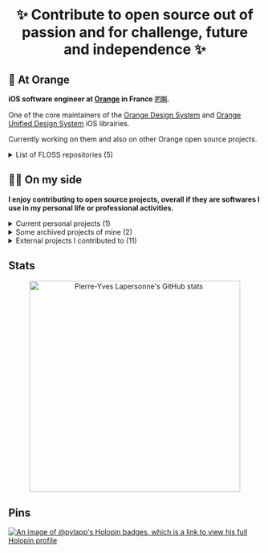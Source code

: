 <h1 align="center" style="font-weight: bold;">
✨ Contribute to open source out of passion and for challenge, future and independence ✨
</h1>

## 🍊 At Orange

**iOS software engineer at [Orange](https://orange.com) in France 🇫🇷.**

One of the core maintainers of the [Orange Design System](https://github.com/Orange-OpenSource/ods-ios) and [Orange Unified Design System](https://github.com/Orange-OpenSource/ouds-ios) iOS librairies.

Currently working on them and also on other Orange open source projects.

<details>
  <summary>List of FLOSS repositories (5)</summary>
  
  - [OUDS iOS](https://github.com/Orange-OpenSource/ouds-ios)
  - [ODS iOS](https://github.com/Orange-OpenSource/ods-ios)
  - [ITS client](https://github.com/Orange-OpenSource/its-client)
  - [floss-toolbox](https://github.com/Orange-OpenSource/floss-toolbox)
  - [a11y-guidelines](https://github.com/Orange-OpenSource/a11y-guidelines)
</details>

## 🧑‍💻 On my side

**I enjoy contributing to open source projects, overall if they are softwares I use in my personal life or professional activities.**

<details>
  <summary>Current personal projects (1)</summary>
  
  - [Tips'n'tools](https://github.com/pylapp/Tips-tools)
</details>

<details>
  <summary>Some archived projects of mine (2)</summary>
  
  - [tapsterbot](https://github.com/pylapp/tapsterbot)
  - [Smooth Clicker](https://github.com/pylapp/SmoothClicker)
</details>

<details>
  <summary>External projects I contributed to (11)</summary>
  
  - [Impressia](https://github.com/Impressia/Impressia)
  - [Ice Cubes](https://github.com/Dimillian/IceCubesApp)
  - [OsmAnd iOS](https://github.com/osmandapp/OsmAnd-iOS)
  - [Strongbox](https://github.com/strongbox-password-safe/Strongbox)
  - [Monal](https://github.com/monal-im/Monal)
  - [Tella iOS](https://github.com/Horizontal-org/Tella-iOS)
  - [open source events](https://github.com/Everything-Open-Source/open-source-events)
  - [developers conferences agenda](https://github.com/scraly/developers-conferences-agenda)
  - [Vite ma dose](https://github.com/CovidTrackerFr/vitemadose-ios)
  - [Nearby Weather](https://github.com/erikmartens/nearbyweather-legacy)
  - [Baah Box](https://github.com/Orange-OpenSource/BaahBox-Android)
</details>

## Stats

<!-- Should be self hosted, bad performances and glitches -->
<!--
<p align="center">
  <a href="https://streak-stats.demolab.com?user=pylapp&theme=midnight-purple"><img src="https://streak-stats.demolab.com?user=pylapp&theme=midnight-purple" alt="GitHub Streak" /></a>
</p>-->

<p align="center">
  <a href="https://github-readme-stats.vercel.app/api?username=pylapp&show=reviews,discussions_started,prs_merged,prs_merged_percentage&show_icons=true&theme=midnight-purple">
    <img src="https://github-readme-stats.vercel.app/api?username=pylapp&show=reviews,discussions_started,prs_merged,prs_merged_percentage&show_icons=true&theme=midnight-purple" alt="Pierre-Yves Lapersonne's GitHub stats" width="420px">
  </a>
</p>

## Pins

[![An image of @pylapp's Holopin badges, which is a link to view his full Holopin profile](https://holopin.me/pylapp)](https://holopin.io/@pylapp)

